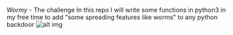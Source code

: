 *Wormy* - The challenge
In this repo I will write some functions in python3 in my free time to add "some spreading features like worms" to any python backdoor
![alt img](https://github.com/D4Vinci/Wormy/blob/master/hahaha.jpg)
